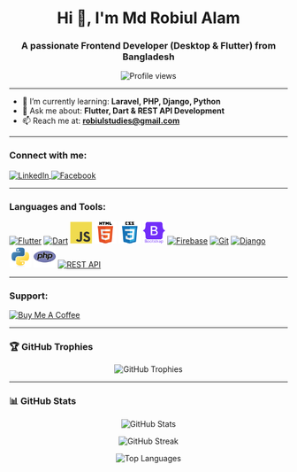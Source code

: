 <h1 align="center">Hi 👋, I'm Md Robiul Alam</h1>
<h3 align="center">A passionate Frontend Developer (Desktop & Flutter) from Bangladesh</h3>

<p align="center">
  <img src="https://komarev.com/ghpvc/?username=robiulalam210&label=Profile%20views&color=0e75b6&style=flat" alt="Profile views" />
</p>

---

- 🌱 I’m currently learning: **Laravel, PHP, Django, Python**  
- 💬 Ask me about: **Flutter, Dart & REST API Development**  
- 📫 Reach me at: **robiulstudies@gmail.com**

---

<h3 align="left">Connect with me:</h3>
<p align="left">
  <a href="https://www.linkedin.com/in/robul-alam-712371202/" target="_blank">
    <img align="center" src="https://raw.githubusercontent.com/rahuldkjain/github-profile-readme-generator/master/src/images/icons/Social/linked-in-alt.svg" alt="LinkedIn" height="30" width="40" />
  </a>
  <a href="https://www.facebook.com/profile.php?id=100008896631530" target="_blank">
    <img align="center" src="https://raw.githubusercontent.com/rahuldkjain/github-profile-readme-generator/master/src/images/icons/Social/facebook.svg" alt="Facebook" height="30" width="40" />
  </a>
</p>

---

<h3 align="left">Languages and Tools:</h3>
<p align="left">
  <a href="https://flutter.dev" target="_blank"><img src="https://www.vectorlogo.zone/logos/flutterio/flutterio-icon.svg" alt="Flutter" width="40" height="40"/></a>
  <a href="https://dart.dev" target="_blank"><img src="https://www.vectorlogo.zone/logos/dartlang/dartlang-icon.svg" alt="Dart" width="40" height="40"/></a>
  <a href="https://developer.mozilla.org/en-US/docs/Web/JavaScript" target="_blank"><img src="https://raw.githubusercontent.com/devicons/devicon/master/icons/javascript/javascript-original.svg" alt="JavaScript" width="40" height="40"/></a>
  <a href="https://www.w3.org/html/" target="_blank"><img src="https://raw.githubusercontent.com/devicons/devicon/master/icons/html5/html5-original-wordmark.svg" alt="HTML5" width="40" height="40"/></a>
  <a href="https://www.w3schools.com/css/" target="_blank"><img src="https://raw.githubusercontent.com/devicons/devicon/master/icons/css3/css3-original-wordmark.svg" alt="CSS3" width="40" height="40"/></a>
  <a href="https://getbootstrap.com" target="_blank"><img src="https://raw.githubusercontent.com/devicons/devicon/master/icons/bootstrap/bootstrap-plain-wordmark.svg" alt="Bootstrap" width="40" height="40"/></a>
  <a href="https://firebase.google.com/" target="_blank"><img src="https://www.vectorlogo.zone/logos/firebase/firebase-icon.svg" alt="Firebase" width="40" height="40"/></a>
  <a href="https://git-scm.com/" target="_blank"><img src="https://www.vectorlogo.zone/logos/git-scm/git-scm-icon.svg" alt="Git" width="40" height="40"/></a>
  <a href="https://www.djangoproject.com/" target="_blank"><img src="https://cdn.worldvectorlogo.com/logos/django.svg" alt="Django" width="40" height="40"/></a>
  <a href="https://www.python.org" target="_blank"><img src="https://raw.githubusercontent.com/devicons/devicon/master/icons/python/python-original.svg" alt="Python" width="40" height="40"/></a>
  <a href="https://www.php.net/" target="_blank"><img src="https://raw.githubusercontent.com/devicons/devicon/master/icons/php/php-original.svg" alt="PHP" width="40" height="40"/></a>
  <a href="https://restfulapi.net/" target="_blank"><img src="https://www.vectorlogo.zone/logos/json/json-icon.svg" alt="REST API" width="40" height="40"/></a>
</p>

---

<h3 align="left">Support:</h3>
<p>
  <a href="https://www.buymeacoffee.com/robiulalam210">
    <img src="https://cdn.buymeacoffee.com/buttons/v2/default-yellow.png" height="50" width="210" alt="Buy Me A Coffee" />
  </a>
</p>

---
<h3 align="left">🏆 GitHub Trophies</h3>
<p align="center">
  <img src="https://github-profile-trophy.vercel.app/?username=robiulalam210&theme=onedark&no-frame=true&margin-w=10&margin-h=10" alt="GitHub Trophies" />
</p>


---

<h3 align="left">📊 GitHub Stats</h3>
<p align="center">
  <img src="https://github-readme-stats.vercel.app/api?username=robiulalam210&show_icons=true&locale=en&theme=default" alt="GitHub Stats" />
</p>

<p align="center">
  <img src="https://github-readme-streak-stats.herokuapp.com/?user=robiulalam210&theme=default" alt="GitHub Streak" />
</p>

<p align="center">
  <img src="https://github-readme-stats.vercel.app/api/top-langs/?username=robiulalam210&layout=compact&theme=default" alt="Top Languages" />
</p>
